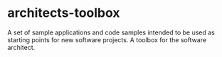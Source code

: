 # architects-toolbox
A set of sample applications and code samples intended to be used as starting points for new software projects. A toolbox for the software architect.
